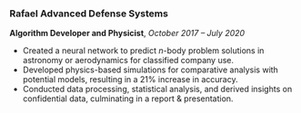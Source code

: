 ### Rafael Advanced Defense Systems  
**Algorithm Developer and Physicist**, *October 2017 – July 2020*  
- Created a neural network to predict $n$-body problem solutions in astronomy or aerodynamics for classified company use.
- Developed physics-based simulations for comparative analysis with potential models, resulting in a 21% increase in accuracy.
- Conducted data processing, statistical analysis, and derived insights on confidential data, culminating in a report & presentation.
